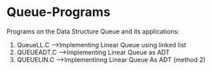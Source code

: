 # Queue-Programs
Programs on the Data Structure Queue and its applications:

1.  QueueLL.C    -->Implementing Linear Queue using linked list
2.  QUEUEADT.C   -->Implementing Linear Queue as ADT 
3.  QUEUELIN.C   -->Implementinng Linear Queue As ADT (method 2)

